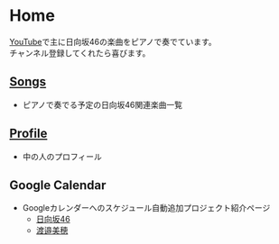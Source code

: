 # Home

[YouTube](https://www.youtube.com/@CircleTenThanks)で主に日向坂46の楽曲をピアノで奏でています。  
チャンネル登録してくれたら喜びます。

## [Songs](songs)
* ピアノで奏でる予定の日向坂46関連楽曲一覧

## [Profile](profile)
* 中の人のプロフィール

## Google Calendar
* Googleカレンダーへのスケジュール自動追加プロジェクト紹介ページ
  * [日向坂46](/Hinatazaka46Calendar)
  * [渡邉美穂](/MihoWatanabeCalendar)